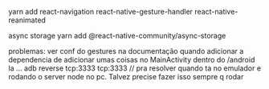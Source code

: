 yarn add react-navigation react-native-gesture-handler react-native-reanimated

async storage
yarn add @react-native-community/async-storage



problemas:
ver conf do gestures na documentação quando adicionar a dependencia de adicionar umas coisas no MainActivity dentro do /android la ...
adb reverse tcp:3333 tcp:3333 // pra resolver quando ta no emulador e rodando o server node no pc. Talvez precise fazer isso sempre q rodar